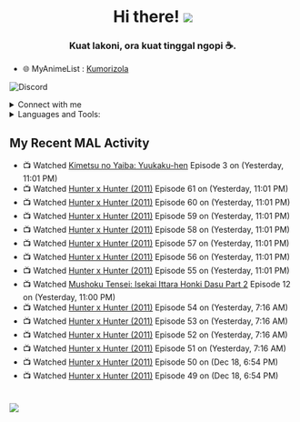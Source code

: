 <h1 align="center">Hi there! <img src="https://media.giphy.com/media/hvRJCLFzcasrR4ia7z/giphy.gif" width="25px"> </h1>
<h3 align="center">Kuat lakoni, ora kuat tinggal ngopi ☕.</h3>

- 🌐 MyAnimeList : [Kumorizola](https://myanimelist.net/animelist/Kumorizola)

![Discord](https://discord.c99.nl/widget/theme-3/761213268009943051.png)
<details>
      <summary>Connect with me</summary>
    <p align="left">
        <a href="https://www.facebook.com/kumori.hartley.1" target="blank"><img align="center"
                src="https://raw.githubusercontent.com/rahuldkjain/github-profile-readme-generator/master/src/images/icons/Social/facebook.svg"
                alt="kumori hartley" height="30" width="40" /></a>
        <a href="https://www.instagram.com/kumorizola/" target="blank"><img align="center"
                src="https://raw.githubusercontent.com/rahuldkjain/github-profile-readme-generator/master/src/images/icons/Social/instagram.svg"
                alt="kumorizola" height="30" width="40" /></a>
        <a href="https://discord.com" target="blank"><img align="center"
                src="https://raw.githubusercontent.com/rahuldkjain/github-profile-readme-generator/master/src/images/icons/Social/discord.svg"
                alt="Kumori#5882" height="30" width="40" /></a>
    </p>
</details>

<details>
    <summary align="left">Languages and Tools:</summary>
<p align="left">
      <a href="https://www.w3schools.com/css/" target="_blank">
        <img src="https://raw.githubusercontent.com/devicons/devicon/master/icons/css3/css3-original-wordmark.svg"
            alt="css3" width="40" height="40" /> </a> <a href="https://www.w3.org/html/" target="_blank"> <img
            src="https://raw.githubusercontent.com/devicons/devicon/master/icons/html5/html5-original-wordmark.svg"
            alt="html5" width="40" height="40" /> </a> <a href="https://www.java.com" target="_blank"> <img
            src="https://raw.githubusercontent.com/devicons/devicon/master/icons/java/java-original.svg" alt="java"
            width="40" height="40" /> </a> <a href="https://developer.mozilla.org/en-US/docs/Web/JavaScript"
            target="_blank"> <img
            src="https://raw.githubusercontent.com/devicons/devicon/master/icons/javascript/javascript-original.svg"
            alt="javascript" width="40" height="40" /> </a> <a href="https://nodejs.org" target="_blank"> <img
            src="https://raw.githubusercontent.com/devicons/devicon/master/icons/nodejs/nodejs-original-wordmark.svg"
            alt="nodejs" width="40" height="40" /> </a> <a href="https://www.python.org" target="_blank"> <img
            src="https://raw.githubusercontent.com/devicons/devicon/master/icons/python/python-original.svg"
            alt="python" width="40" height="40" /> </a> <a href="https://www.typescriptlang.org/" target="_blank"> <img
            src="https://raw.githubusercontent.com/devicons/devicon/master/icons/typescript/typescript-original.svg" 
            alt="typescript" width="40" height="40" /> </a> <a href="https://www.photoshop.com/en" target="_blank"> <img
            src="https://upload.wikimedia.org/wikipedia/commons/a/af/Adobe_Photoshop_CC_icon.svg" alt="photoshop" width="40" height="40"/> </a>
            <a href="https://www.adobe.com/products/premiere.html" target="_blank"> <img
            src="https://upload.wikimedia.org/wikipedia/commons/4/40/Adobe_Premiere_Pro_CC_icon.svg" alt="Premiere pro" width="40" height="40"/> </a>
            <a href="https://www.adobe.com/in/products/illustrator.html" target="_blank"> <img 
            src="https://upload.wikimedia.org/wikipedia/commons/f/fb/Adobe_Illustrator_CC_icon.svg" alt="illustrator" width="40" height="40"/> </a>
      
 </details>
 
 <h2> My Recent MAL Activity</h2>
<!-- MAL_ACTIVITY:start -->

- 📺 Watched [Kimetsu no Yaiba: Yuukaku-hen](https://MyAnimeList.net/anime.php?id=47778) Episode 3 on (Yesterday, 11:01 PM)
- 📺 Watched [Hunter x Hunter (2011)](https://MyAnimeList.net/anime.php?id=11061) Episode 61 on (Yesterday, 11:01 PM)
- 📺 Watched [Hunter x Hunter (2011)](https://MyAnimeList.net/anime.php?id=11061) Episode 60 on (Yesterday, 11:01 PM)
- 📺 Watched [Hunter x Hunter (2011)](https://MyAnimeList.net/anime.php?id=11061) Episode 59 on (Yesterday, 11:01 PM)
- 📺 Watched [Hunter x Hunter (2011)](https://MyAnimeList.net/anime.php?id=11061) Episode 58 on (Yesterday, 11:01 PM)
- 📺 Watched [Hunter x Hunter (2011)](https://MyAnimeList.net/anime.php?id=11061) Episode 57 on (Yesterday, 11:01 PM)
- 📺 Watched [Hunter x Hunter (2011)](https://MyAnimeList.net/anime.php?id=11061) Episode 56 on (Yesterday, 11:01 PM)
- 📺 Watched [Hunter x Hunter (2011)](https://MyAnimeList.net/anime.php?id=11061) Episode 55 on (Yesterday, 11:01 PM)
- 📺 Watched [Mushoku Tensei: Isekai Ittara Honki Dasu Part 2](https://MyAnimeList.net/anime.php?id=45576) Episode 12 on (Yesterday, 11:00 PM)
- 📺 Watched [Hunter x Hunter (2011)](https://MyAnimeList.net/anime.php?id=11061) Episode 54 on (Yesterday, 7:16 AM)
- 📺 Watched [Hunter x Hunter (2011)](https://MyAnimeList.net/anime.php?id=11061) Episode 53 on (Yesterday, 7:16 AM)
- 📺 Watched [Hunter x Hunter (2011)](https://MyAnimeList.net/anime.php?id=11061) Episode 52 on (Yesterday, 7:16 AM)
- 📺 Watched [Hunter x Hunter (2011)](https://MyAnimeList.net/anime.php?id=11061) Episode 51 on (Yesterday, 7:16 AM)
- 📺 Watched [Hunter x Hunter (2011)](https://MyAnimeList.net/anime.php?id=11061) Episode 50 on (Dec 18, 6:54 PM)
- 📺 Watched [Hunter x Hunter (2011)](https://MyAnimeList.net/anime.php?id=11061) Episode 49 on (Dec 18, 6:54 PM)

<!-- MAL_ACTIVITY:end -->

  
<h2 align="left"> <img src="https://media.discordapp.net/attachments/918405470073520168/919220018355523584/ezgif.com-gif-maker_1.gif">
